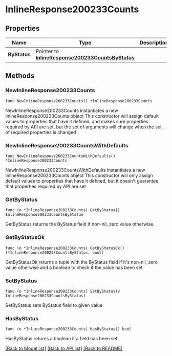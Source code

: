 # InlineResponse200233Counts

## Properties

Name | Type | Description | Notes
------------ | ------------- | ------------- | -------------
**ByStatus** | Pointer to [**InlineResponse200233CountsByStatus**](InlineResponse200233CountsByStatus.md) |  | [optional] 

## Methods

### NewInlineResponse200233Counts

`func NewInlineResponse200233Counts() *InlineResponse200233Counts`

NewInlineResponse200233Counts instantiates a new InlineResponse200233Counts object
This constructor will assign default values to properties that have it defined,
and makes sure properties required by API are set, but the set of arguments
will change when the set of required properties is changed

### NewInlineResponse200233CountsWithDefaults

`func NewInlineResponse200233CountsWithDefaults() *InlineResponse200233Counts`

NewInlineResponse200233CountsWithDefaults instantiates a new InlineResponse200233Counts object
This constructor will only assign default values to properties that have it defined,
but it doesn't guarantee that properties required by API are set

### GetByStatus

`func (o *InlineResponse200233Counts) GetByStatus() InlineResponse200233CountsByStatus`

GetByStatus returns the ByStatus field if non-nil, zero value otherwise.

### GetByStatusOk

`func (o *InlineResponse200233Counts) GetByStatusOk() (*InlineResponse200233CountsByStatus, bool)`

GetByStatusOk returns a tuple with the ByStatus field if it's non-nil, zero value otherwise
and a boolean to check if the value has been set.

### SetByStatus

`func (o *InlineResponse200233Counts) SetByStatus(v InlineResponse200233CountsByStatus)`

SetByStatus sets ByStatus field to given value.

### HasByStatus

`func (o *InlineResponse200233Counts) HasByStatus() bool`

HasByStatus returns a boolean if a field has been set.


[[Back to Model list]](../README.md#documentation-for-models) [[Back to API list]](../README.md#documentation-for-api-endpoints) [[Back to README]](../README.md)


